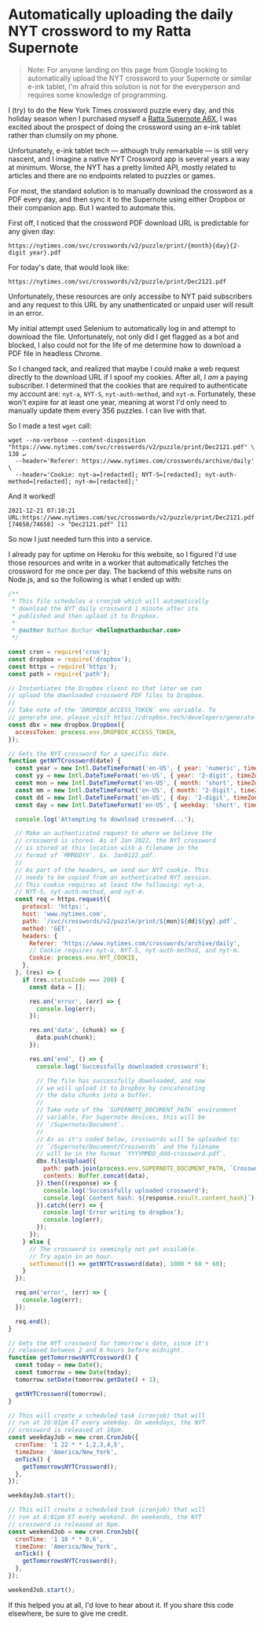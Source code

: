 # Automatically uploading the daily NYT crossword to my Ratta Supernote

> Note: For anyone landing on this page from Google looking to automatically upload the NYT crossword to your Supernote or similar e-ink tablet, I'm afraid this solution is not for the everyperson and requires some knowledge of programming.

I (try) to do the New York Times crossword puzzle every day, and this holiday season when I purchased myself a [Ratta Supernote A6X](supernote.com), I was excited about the prospect of doing the crossword using an e-ink tablet rather than clumsily on my phone.

Unfortunately, e-ink tablet tech — although truly remarkable — is still very nascent, and I imagine a native NYT Crossword app is several years a way at minimum. Worse, the NYT has a pretty limited API, mostly related to articles and there are no endpoints related to puzzles or games.

For most, the standard solution is to manually download the crossword as a PDF every day, and then sync it to the Supernote using either Dropbox or their companion app. But I wanted to automate this.

First off, I noticed that the crossword PDF download URL is predictable for any given day:

```
https://nytimes.com/svc/crosswords/v2/puzzle/print/{month}{day}{2-digit year}.pdf
```

For today's date, that would look like:

```
https://nytimes.com/svc/crosswords/v2/puzzle/print/Dec2121.pdf
```

Unfortunately, these resources are only accessibe to NYT paid subscribers and any request to this URL by any unathenticated or unpaid user will result in an error.

My initial attempt used Selenium to automatically log in and attempt to download the file. Unfortunately, not only did I get flagged as a bot and blocked, I also could not for the life of me determine how to download a PDF file in headless Chrome.

So I changed tack, and realized that maybe I could make a web request directly to the download URL if I spoof my cookies. After all, I _am_ a paying subscriber. I determined that the cookies that are required to authenticate my account are: `nyt-a`, `NYT-S`, `nyt-auth-method`, and `nyt-m`. Fortunately, these won't expire for at least one year, meaning at worst I'd only need to manually update them every 356 puzzles. I can live with that.

So I made a test `wget` call:

```
wget --no-verbose --content-disposition "https://www.nytimes.com/svc/crosswords/v2/puzzle/print/Dec2121.pdf" \                                                     130 ↵
  --header='Referer: https://www.nytimes.com/crosswords/archive/daily' \
  --header='Cookie: nyt-a=[redacted]; NYT-S=[redacted]; nyt-auth-method=[redacted]; nyt-m=[redacted];'
```

And it worked!

```
2021-12-21 07:10:21 URL:https://www.nytimes.com/svc/crosswords/v2/puzzle/print/Dec2121.pdf [74658/74658] -> "Dec2121.pdf" [1]
```

So now I just needed turn this into a service.

I already pay for uptime on Heroku for this website, so I figured I'd use those resources and write in a worker that automatically fetches the crossword for me once per day. The backend of this website runs on Node.js, and so the following is what I ended up with:

```js
/**
 * This file schedules a cronjob which will automatically
 * download the NYT daily crossword 1 minute after its
 * published and then upload it to Dropbox.
 *
 * @author Nathan Buchar <hello@nathanbuchar.com>
 */

const cron = require('cron');
const dropbox = require('dropbox');
const https = require('https');
const path = require('path');

// Instantiates the Dropbox client so that later we can
// upload the downloaded crossword PDF files to Dropbox.
//
// Take note of the `DROPBOX_ACCESS_TOKEN` env variable. To
// generate one, please visit https://dropbox.tech/developers/generate-an-access-token-for-your-own-account.
const dbx = new dropbox.Dropbox({
  accessToken: process.env.DROPBOX_ACCESS_TOKEN,
});

// Gets the NYT crossword for a specific date.
function getNYTCrossword(date) {
  const year = new Intl.DateTimeFormat('en-US', { year: 'numeric', timeZone: 'America/New_York' }).format(date);
  const yy = new Intl.DateTimeFormat('en-US', { year: '2-digit', timeZone: 'America/New_York' }).format(date);
  const mon = new Intl.DateTimeFormat('en-US', { month: 'short', timeZone: 'America/New_York' }).format(date);
  const mm = new Intl.DateTimeFormat('en-US', { month: '2-digit', timeZone: 'America/New_York' }).format(date);
  const dd = new Intl.DateTimeFormat('en-US', { day: '2-digit', timeZone: 'America/New_York' }).format(date);
  const day = new Intl.DateTimeFormat('en-US', { weekday: 'short', timeZone: 'America/New_York' }).format(date);

  console.log('Attempting to download crossword...');

  // Make an authenticated request to where we believe the
  // crossword is stored. As of Jan 2022, the NYT crossword
  // is stored at this location with a filename in the
  // format of `MMMDDYY`. Ex. Jan0122.pdf.
  //
  // As part of the headers, we send our NYT cookie. This
  // needs to be copied from an authenticated NYT session.
  // This cookie requires at least the following: nyt-a,
  // NYT-S, nyt-auth-method, and nyt-m.
  const req = https.request({
    protocol: 'https:',
    host: 'www.nytimes.com',
    path: `/svc/crosswords/v2/puzzle/print/${mon}${dd}${yy}.pdf`,
    method: 'GET',
    headers: {
      Referer: 'https://www.nytimes.com/crosswords/archive/daily',
      // Cookie requires nyt-a, NYT-S, nyt-auth-method, and nyt-m.
      Cookie: process.env.NYT_COOKIE,
    },
  }, (res) => {
    if (res.statusCode === 200) {
      const data = [];

      res.on('error', (err) => {
        console.log(err);
      });

      res.on('data', (chunk) => {
        data.push(chunk);
      });

      res.on('end', () => {
        console.log('Successfully downloaded crossword');

        // The file has successfully downloaded, and now
        // we will upload it to Dropbox by concatenating
        // the data chunks into a buffer.
        //
        // Take note of the `SUPERNOTE_DOCUMENT_PATH` environment
        // variable. For Supernote devices, this will be
        // `/Supernote/Document`.
        //
        // As as it's coded below, crosswords will be uploaded to:
        // `/Supernote/Document/Crosswords` and the filename
        // will be in the format `YYYYMMDD_ddd-crossword.pdf`.
        dbx.filesUpload({
          path: path.join(process.env.SUPERNOTE_DOCUMENT_PATH, `Crosswords/${year}${mm}${dd}_${day}-crossword.pdf`),
          contents: Buffer.concat(data),
        }).then((response) => {
          console.log('Successfully uploaded crossword');
          console.log(`Content hash: ${response.result.content_hash}`);
        }).catch((err) => {
          console.log('Error writing to dropbox');
          console.log(err);
        });
      });
    } else {
      // The crossword is seemingly not yet available.
      // Try again in an hour.
      setTimeout(() => getNYTCrossword(date), 1000 * 60 * 60);
    }
  });

  req.on('error', (err) => {
    console.log(err);
  });

  req.end();
}

// Gets the NYT crossword for tomorrow's date, since it's
// released between 2 and 6 hours before midnight.
function getTomorrowsNYTCrossword() {
  const today = new Date();
  const tomorrow = new Date(today);
  tomorrow.setDate(tomorrow.getDate() + 1);

  getNYTCrossword(tomorrow);
}

// This will create a scheduled task (cronjob) that will
// run at 10:01pm ET every weekday. On weekdays, the NYT
// crossword is released at 10pm.
const weekdayJob = new cron.CronJob({
  cronTime: '1 22 * * 1,2,3,4,5',
  timeZone: 'America/New_York',
  onTick() {
    getTomorrowsNYTCrossword();
  },
});

weekdayJob.start();

// This will create a scheduled task (cronjob) that will
// run at 6:01pm ET every weekend. On weekends, the NYT
// crossword is released at 6pm.
const weekendJob = new cron.CronJob({
  cronTime: '1 18 * * 0,6',
  timeZone: 'America/New_York',
  onTick() {
    getTomorrowsNYTCrossword();
  },
});

weekendJob.start();
```

If this helped you at all, I'd love to hear about it. If you share this code elsewhere, be sure to give me credit.
